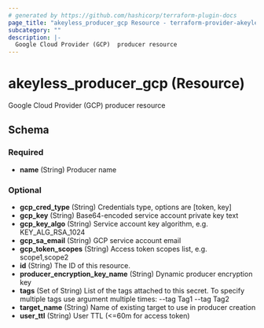 ```yaml
---
# generated by https://github.com/hashicorp/terraform-plugin-docs
page_title: "akeyless_producer_gcp Resource - terraform-provider-akeyless"
subcategory: ""
description: |-
  Google Cloud Provider (GCP)  producer resource
---
```


# akeyless_producer_gcp (Resource)

Google Cloud Provider (GCP)  producer resource



<!-- schema generated by tfplugindocs -->
## Schema

### Required

- **name** (String) Producer name

### Optional

- **gcp_cred_type** (String) Credentials type, options are [token, key]
- **gcp_key** (String) Base64-encoded service account private key text
- **gcp_key_algo** (String) Service account key algorithm, e.g. KEY_ALG_RSA_1024
- **gcp_sa_email** (String) GCP service account email
- **gcp_token_scopes** (String) Access token scopes list, e.g. scope1,scope2
- **id** (String) The ID of this resource.
- **producer_encryption_key_name** (String) Dynamic producer encryption key
- **tags** (Set of String) List of the tags attached to this secret. To specify multiple tags use argument multiple times: --tag Tag1 --tag Tag2
- **target_name** (String) Name of existing target to use in producer creation
- **user_ttl** (String) User TTL (<=60m for access token)


